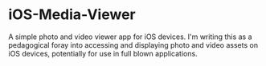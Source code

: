iOS-Media-Viewer
================

A simple photo and video viewer app for iOS devices.  I'm writing this as a pedagogical foray into accessing and displaying photo and video assets on iOS devices, potentially for use in full blown applications.
